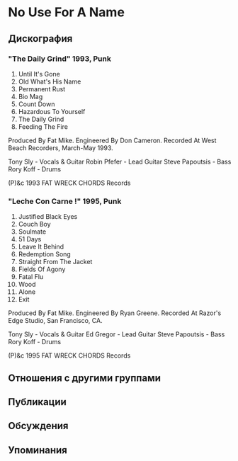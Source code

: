 # No Use For A Name



## Дискография

### "The Daily Grind" 1993, Punk

1.  Until It's Gone
2.  Old What's His Name
3.  Permanent Rust
4.  Bio Mag
5.  Count Down
6.  Hazardous To Yourself
7.  The Daily Grind
8.  Feeding The Fire

Produced By Fat Mike.
Engineered By Don Cameron.
Recorded At West Beach Recorders, March-May 1993.

Tony Sly - Vocals & Guitar
Robin Pfefer - Lead Guitar
Steve Papoutsis - Bass
Rory Koff - Drums

(P)&c 1993 FAT WRECK CHORDS Records

### "Leche Con Carne !" 1995, Punk

1.  Justified Black Eyes
2.  Couch Boy
3.  Soulmate
4.  51 Days
5.  Leave It Behind
6.  Redemption Song
7.  Straight From The Jacket
8.  Fields Of Agony
9.  Fatal Flu
10.  Wood
11.  Alone
12.  Exit

Produced By Fat Mike.
Engineered By Ryan Greene.
Recorded At Razor's Edge Studio, San Francisco, CA.

Tony Sly - Vocals & Guitar
Ed Gregor - Lead Guitar
Steve Papoutsis - Bass
Rory Koff - Drums

(P)&c 1995 FAT WRECK CHORDS Records


## Отношения с другими группами


## Публикации


## Обсуждения


## Упоминания

